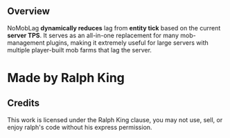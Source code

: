 ## Overview
NoMobLag **dynamically reduces** lag from **entity tick** based on the current **server TPS**. It serves as an all-in-one replacement for many mob-management plugins, making it extremely useful for large servers with multiple player-built mob farms that lag the server. 


# Made by Ralph King

## Credits
This work is licensed under the  Ralph King clause, you may not use, sell, or enjoy ralph's code without his express permission.

